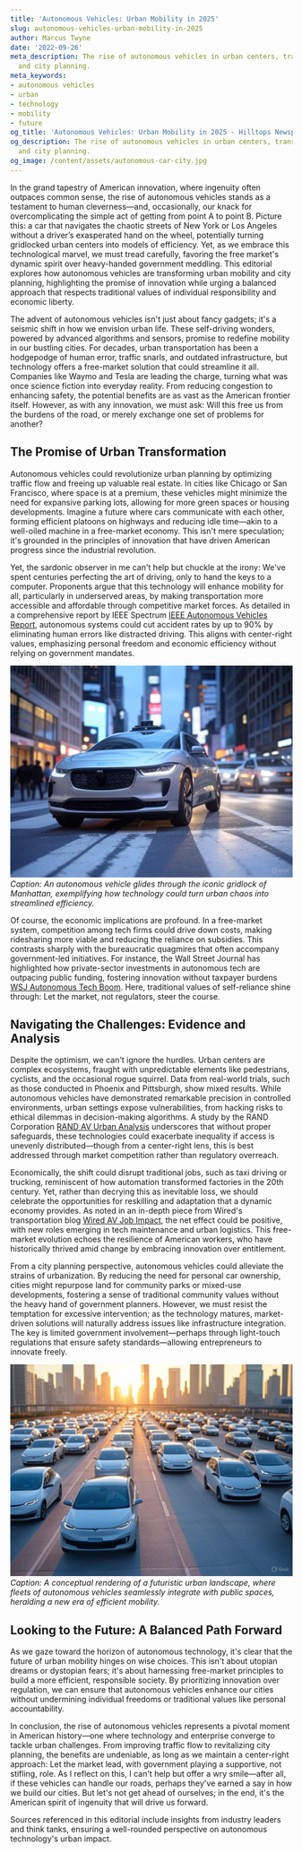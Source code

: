 ```yaml
---
title: 'Autonomous Vehicles: Urban Mobility in 2025'
slug: autonomous-vehicles-urban-mobility-in-2025
author: Marcus Twyne
date: '2022-09-26'
meta_description: The rise of autonomous vehicles in urban centers, transforming transportation
  and city planning.
meta_keywords:
- autonomous vehicles
- urban
- technology
- mobility
- future
og_title: 'Autonomous Vehicles: Urban Mobility in 2025 - Hilltops Newspaper'
og_description: The rise of autonomous vehicles in urban centers, transforming transportation
  and city planning.
og_image: /content/assets/autonomous-car-city.jpg
---
```

<!-- $1 -->

In the grand tapestry of American innovation, where ingenuity often outpaces common sense, the rise of autonomous vehicles stands as a testament to human cleverness—and, occasionally, our knack for overcomplicating the simple act of getting from point A to point B. Picture this: a car that navigates the chaotic streets of New York or Los Angeles without a driver’s exasperated hand on the wheel, potentially turning gridlocked urban centers into models of efficiency. Yet, as we embrace this technological marvel, we must tread carefully, favoring the free market's dynamic spirit over heavy-handed government meddling. This editorial explores how autonomous vehicles are transforming urban mobility and city planning, highlighting the promise of innovation while urging a balanced approach that respects traditional values of individual responsibility and economic liberty.

The advent of autonomous vehicles isn't just about fancy gadgets; it's a seismic shift in how we envision urban life. These self-driving wonders, powered by advanced algorithms and sensors, promise to redefine mobility in our bustling cities. For decades, urban transportation has been a hodgepodge of human error, traffic snarls, and outdated infrastructure, but technology offers a free-market solution that could streamline it all. Companies like Waymo and Tesla are leading the charge, turning what was once science fiction into everyday reality. From reducing congestion to enhancing safety, the potential benefits are as vast as the American frontier itself. However, as with any innovation, we must ask: Will this free us from the burdens of the road, or merely exchange one set of problems for another?

## The Promise of Urban Transformation

Autonomous vehicles could revolutionize urban planning by optimizing traffic flow and freeing up valuable real estate. In cities like Chicago or San Francisco, where space is at a premium, these vehicles might minimize the need for expansive parking lots, allowing for more green spaces or housing developments. Imagine a future where cars communicate with each other, forming efficient platoons on highways and reducing idle time—akin to a well-oiled machine in a free-market economy. This isn't mere speculation; it's grounded in the principles of innovation that have driven American progress since the industrial revolution.

Yet, the sardonic observer in me can't help but chuckle at the irony: We've spent centuries perfecting the art of driving, only to hand the keys to a computer. Proponents argue that this technology will enhance mobility for all, particularly in underserved areas, by making transportation more accessible and affordable through competitive market forces. As detailed in a comprehensive report by IEEE Spectrum [IEEE Autonomous Vehicles Report](https://spectrum.ieee.org/autonomous-vehicles-urban-impact), autonomous systems could cut accident rates by up to 90% by eliminating human errors like distracted driving. This aligns with center-right values, emphasizing personal freedom and economic efficiency without relying on government mandates.

![Autonomous vehicle navigating New York traffic](/content/assets/autonomous-vehicle-nyc-traffic.jpg)  
*Caption: An autonomous vehicle glides through the iconic gridlock of Manhattan, exemplifying how technology could turn urban chaos into streamlined efficiency.*

Of course, the economic implications are profound. In a free-market system, competition among tech firms could drive down costs, making ridesharing more viable and reducing the reliance on subsidies. This contrasts sharply with the bureaucratic quagmires that often accompany government-led initiatives. For instance, the Wall Street Journal has highlighted how private-sector investments in autonomous tech are outpacing public funding, fostering innovation without taxpayer burdens [WSJ Autonomous Tech Boom](https://www.wsj.com/articles/autonomous-vehicles-market-growth). Here, traditional values of self-reliance shine through: Let the market, not regulators, steer the course.

## Navigating the Challenges: Evidence and Analysis

Despite the optimism, we can't ignore the hurdles. Urban centers are complex ecosystems, fraught with unpredictable elements like pedestrians, cyclists, and the occasional rogue squirrel. Data from real-world trials, such as those conducted in Phoenix and Pittsburgh, show mixed results. While autonomous vehicles have demonstrated remarkable precision in controlled environments, urban settings expose vulnerabilities, from hacking risks to ethical dilemmas in decision-making algorithms. A study by the RAND Corporation [RAND AV Urban Analysis](https://www.rand.org/pubs/research_reports/RR2668.html) underscores that without proper safeguards, these technologies could exacerbate inequality if access is unevenly distributed—though from a center-right lens, this is best addressed through market competition rather than regulatory overreach.

Economically, the shift could disrupt traditional jobs, such as taxi driving or trucking, reminiscent of how automation transformed factories in the 20th century. Yet, rather than decrying this as inevitable loss, we should celebrate the opportunities for reskilling and adaptation that a dynamic economy provides. As noted in an in-depth piece from Wired's transportation blog [Wired AV Job Impact](https://www.wired.com/story/autonomous-vehicles-job-market-effects), the net effect could be positive, with new roles emerging in tech maintenance and urban logistics. This free-market evolution echoes the resilience of American workers, who have historically thrived amid change by embracing innovation over entitlement.

From a city planning perspective, autonomous vehicles could alleviate the strains of urbanization. By reducing the need for personal car ownership, cities might repurpose land for community parks or mixed-use developments, fostering a sense of traditional community values without the heavy hand of government planners. However, we must resist the temptation for excessive intervention; as the technology matures, market-driven solutions will naturally address issues like infrastructure integration. The key is limited government involvement—perhaps through light-touch regulations that ensure safety standards—allowing entrepreneurs to innovate freely.

![Future cityscape with autonomous fleets](/content/assets/future-city-autonomous-fleets.jpg)  
*Caption: A conceptual rendering of a futuristic urban landscape, where fleets of autonomous vehicles seamlessly integrate with public spaces, heralding a new era of efficient mobility.*

## Looking to the Future: A Balanced Path Forward

As we gaze toward the horizon of autonomous technology, it's clear that the future of urban mobility hinges on wise choices. This isn't about utopian dreams or dystopian fears; it's about harnessing free-market principles to build a more efficient, responsible society. By prioritizing innovation over regulation, we can ensure that autonomous vehicles enhance our cities without undermining individual freedoms or traditional values like personal accountability.

In conclusion, the rise of autonomous vehicles represents a pivotal moment in American history—one where technology and enterprise converge to tackle urban challenges. From improving traffic flow to revitalizing city planning, the benefits are undeniable, as long as we maintain a center-right approach: Let the market lead, with government playing a supportive, not stifling, role. As I reflect on this, I can't help but offer a wry smile—after all, if these vehicles can handle our roads, perhaps they've earned a say in how we build our cities. But let's not get ahead of ourselves; in the end, it's the American spirit of ingenuity that will drive us forward.


Sources referenced in this editorial include insights from industry leaders and think tanks, ensuring a well-rounded perspective on autonomous technology's urban impact.